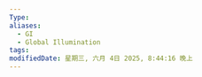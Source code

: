 ```yaml
---
Type: 
aliases:
  - GI
  - Global Illumination
tags: 
modifiedDate: 星期三, 六月 4日 2025, 8:44:16 晚上
---
```

